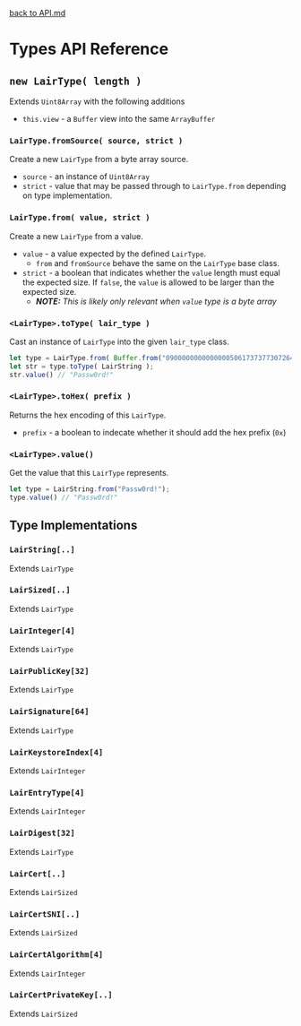 [back to API.md](API.md)

# Types API Reference

## `new LairType( length )`
Extends `Uint8Array` with the following additions

- `this.view` - a `Buffer` view into the same `ArrayBuffer`

### `LairType.fromSource( source, strict )`
Create a new `LairType` from a byte array source.

- `source` - an instance of `Uint8Array`
- `strict` - value that may be passed through to `LairType.from` depending on type implementation.

### `LairType.from( value, strict )`
Create a new `LairType` from a value.

- `value` - a value expected by the defined `LairType`.
  - `from` and `fromSource` behave the same on the `LairType` base class.
- `strict` - a boolean that indicates whether the `value` length must equal the expected size.  If
  `false`, the `value` is allowed to be larger than the expected size.
  - ***NOTE:*** *This is likely only relevant when `value` type is a byte array*

### `<LairType>.toType( lair_type )`
Cast an instance of `LairType` into the given `lair_type` class.

```javascript
let type = LairType.from( Buffer.from("0900000000000000506173737730726421", "hex") );
let str = type.toType( LairString );
str.value() // "Passw0rd!"
```

### `<LairType>.toHex( prefix )`
Returns the hex encoding of this `LairType`.

- `prefix` - a boolean to indecate whether it should add the hex prefix (`0x`)

### `<LairType>.value()`
Get the value that this `LairType` represents.

```javascript
let type = LairString.from("Passw0rd!");
type.value() // "Passw0rd!"
```


## Type Implementations

### `LairString[..]`
Extends `LairType`

### `LairSized[..]`
Extends `LairType`

### `LairInteger[4]`
Extends `LairType`

### `LairPublicKey[32]`
Extends `LairType`

### `LairSignature[64]`
Extends `LairType`
### `LairKeystoreIndex[4]`
Extends `LairInteger`

### `LairEntryType[4]`
Extends `LairInteger`

### `LairDigest[32]`
Extends `LairType`

### `LairCert[..]`
Extends `LairSized`

### `LairCertSNI[..]`
Extends `LairSized`

### `LairCertAlgorithm[4]`
Extends `LairInteger`

### `LairCertPrivateKey[..]`
Extends `LairSized`
